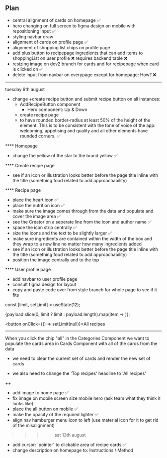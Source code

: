 ## Plan

- central alignment of cards on homepage ✅
- hero changing on full screen to figma design on mobile with repositioning input ✅
- styling navbar draw
- alignment of cards on profile page ✅
- alignment of shopping list chips on profile page
- add plus button to recipepage ingredients that can add items to shoppingList on user profile ❌ requires backend table ❌
- resizing image on dev2 branch for cards and for recipepage when card is clicked on ✅
- delete input from navbar on everypage except for homepage: How? ❌

---

tuesday 9th august

- change +create recipe button and submit recipe button on all instances:
  - AddRecipeButton component
    - Hero component: Up & Down
  - create recipe page
  - to have rounded border-radius at least 50% of the height of the element. This is to be consistent with the tone of voice of the app: welcoming, appetising and quality and all other elements have rounded corners. ✅

\*\*\*\* Homepage

- change the yellow of the star to the brand yellow ✅

\*\*\*\* Create recipe page

- see if an icon or illustration looks better before the page title inline with the title (something food related to add approachability)

\*\*\*\* Recipe page

- place the heart icon ✅
- place the nutrition icon ✅
- make sure the image comes through from the data and populate and cover the image area ✅
- see the Creator on a seperate line from the icon and author name ✅
- space the icon strip centrally ✅
- size the icons and the text to be slightly larger ✅
- make sure ingredients are contained within the width of the box and they wrap to a new line no matter how many ingredients added
- see if an icon or illustration looks better before the page title inline with the title (something food related to add approachability)
- position the image centrally and to the top

\*\*\*\* User profile page

- add navbar to user profile page
- consult figma design for layout
- copy and paste code over from style branch for whole page to see if it fits

<!-- limit top recipes to 12 and add show all recipes button
1. array method - slice first 12 top recipes array (payload)
2.

 -->

const [limit, setLimit] = useState(12);

{payload.slice(0, limit ? limit : payload.length).map(item => <Cards data={limit} />)};

<button onClick={() => setLimit(null)}>All recipes</button>

---

When you click the chip "all" in the Categories Component we want to populate the cards area in Cards Component with all of the cards from the data

- we need to clear the current set of cards and render the new set of cards

- we also need to change the 'Top recipes' headline to 'All recipes'

++

- add image to home page ✅
- fix image on mobile screen size mobile hero (ask team what they think it looks like)
- place the all button on mobile ✅
- make the opacity of the required lighter ✅
- align nav hamburger menu icon to left (use material icon for it to get rid of the misalignment)

> > > > sat 13th august

- add cursor: 'pointer' to clickable area of recipe cards ✅
- change description on homepage to: Instructions / Method
